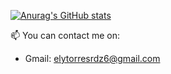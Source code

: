 [![Anurag's GitHub stats](https://github-readme-stats.vercel.app/api?username=fedoTR&theme=dark)](https://github.com/anuraghazra/github-readme-stats)

📫 You can contact me on:
- Gmail: elytorresrdz6@gmail.com
<!---
fedoTR/fedoTR is a ✨ special ✨ repository because its `README.md` (this file) appears on your GitHub profile.
You can click the Preview link to take a look at your changes.
--->

